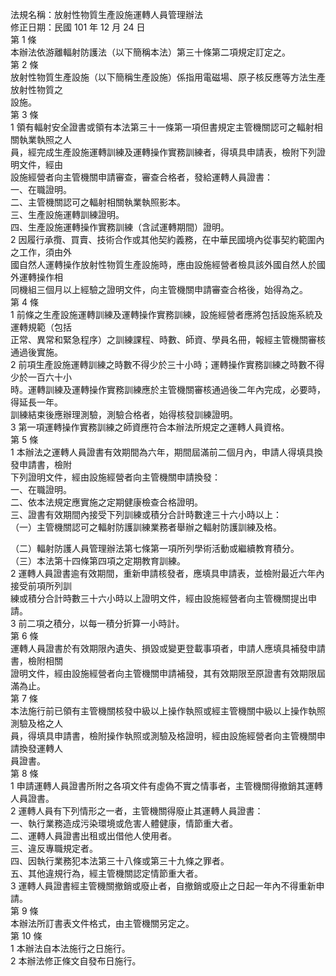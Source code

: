 法規名稱：放射性物質生產設施運轉人員管理辦法  
修正日期：民國 101 年 12 月 24 日  
第 1 條  
本辦法依游離輻射防護法（以下簡稱本法）第三十條第二項規定訂定之。  
第 2 條  
放射性物質生產設施（以下簡稱生產設施）係指用電磁場、原子核反應等方法生產放射性物質之  
設施。  
第 3 條  
1 領有輻射安全證書或領有本法第三十一條第一項但書規定主管機關認可之輻射相關執業執照之人  
員，經完成生產設施運轉訓練及運轉操作實務訓練者，得填具申請表，檢附下列證明文件，經由  
設施經營者向主管機關申請審查，審查合格者，發給運轉人員證書：  
一、在職證明。  
二、主管機關認可之輻射相關執業執照影本。  
三、生產設施運轉訓練證明。  
四、生產設施運轉操作實務訓練（含試運轉期間）證明。  
2 因履行承攬、買賣、技術合作或其他契約義務，在中華民國境內從事契約範圍內之工作，須由外  
國自然人運轉操作放射性物質生產設施時，應由設施經營者檢具該外國自然人於國外運轉操作相  
同機組三個月以上經驗之證明文件，向主管機關申請審查合格後，始得為之。  
第 4 條  
1 前條之生產設施運轉訓練及運轉操作實務訓練，設施經營者應將包括設施系統及運轉規範（包括  
正常、異常和緊急程序）之訓練課程、時數、師資、學員名冊，報經主管機關審核通過後實施。  
2 前項生產設施運轉訓練之時數不得少於三十小時；運轉操作實務訓練之時數不得少於一百六十小  
時。運轉訓練及運轉操作實務訓練應於主管機關審核通過後二年內完成，必要時，得延長一年。  
訓練結束後應辦理測驗，測驗合格者，始得核發訓練證明。  
3 第一項運轉操作實務訓練之師資應符合本辦法所規定之運轉人員資格。  
第 5 條  
1 本辦法之運轉人員證書有效期間為六年，期間屆滿前二個月內，申請人得填具換發申請書，檢附  
下列證明文件，經由設施經營者向主管機關申請換發：  
一、在職證明。  
二、依本法規定應實施之定期健康檢查合格證明。  
三、證書有效期間內接受下列訓練或積分合計時數達三十六小時以上：  
（一）主管機關認可之輻射防護訓練業務者舉辦之輻射防護訓練及格。  


（二）輻射防護人員管理辦法第七條第一項所列學術活動或繼續教育積分。  
（三）本法第十四條第四項之定期教育訓練。  
2 運轉人員證書逾有效期間，重新申請核發者，應填具申請表，並檢附最近六年內接受前項所列訓  
練或積分合計時數三十六小時以上證明文件，經由設施經營者向主管機關提出申請。  
3 前二項之積分，以每一積分折算一小時計。  
第 6 條  
運轉人員證書於有效期限內遺失、損毀或變更登載事項者，申請人應填具補發申請書，檢附相關  
證明文件，經由設施經營者向主管機關申請補發，其有效期限至原證書有效期限屆滿為止。  
第 7 條  
本法施行前已領有主管機關核發中級以上操作執照或經主管機關中級以上操作執照測驗及格之人  
員，得填具申請書，檢附操作執照或測驗及格證明，經由設施經營者向主管機關申請換發運轉人  
員證書。  
第 8 條  
1 申請運轉人員證書所附之各項文件有虛偽不實之情事者，主管機關得撤銷其運轉人員證書。  
2 運轉人員有下列情形之一者，主管機關得廢止其運轉人員證書：  
一、執行業務造成污染環境或危害人體健康，情節重大者。  
二、運轉人員證書出租或出借他人使用者。  
三、違反專職規定者。  
四、因執行業務犯本法第三十八條或第三十九條之罪者。  
五、其他違規行為，經主管機關認定情節重大者。  
3 運轉人員證書經主管機關撤銷或廢止者，自撤銷或廢止之日起一年內不得重新申請。  
第 9 條  
本辦法所訂書表文件格式，由主管機關另定之。  
第 10 條  
1 本辦法自本法施行之日施行。  
2 本辦法修正條文自發布日施行。  


